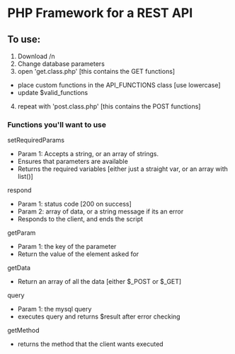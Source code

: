 PHP Framework for a REST API
===

## To use:
1) Download /n
2) Change database parameters
3) open 'get.class.php' [this contains the GET functions]
  - place custom functions in the API_FUNCTIONS class [use lowercase]
  - update $valid_functions
4) repeat with 'post.class.php' [this contains the POST functions]


### Functions you'll want to use


setRequiredParams
  - Param 1: Accepts a string, or an array of strings. 
  - Ensures that parameters are available
  - Returns the required variables [either just a straight var, or an array with list()]

respond
  - Param 1: status code [200 on success]
  - Param 2: array of data, or a string message if its an error
  - Responds to the client, and ends the script

getParam
  - Param 1: the key of the parameter
  - Return the value of the element asked for	

getData
  - Return an array of all the data [either $_POST or $_GET]

query
  - Param 1: the mysql query
  - executes query and returns $result after error checking

getMethod
  - returns the method that the client wants executed